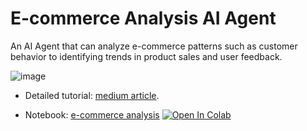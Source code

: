 # E-commerce Analysis AI Agent
An AI Agent that can analyze e-commerce patterns such as customer behavior to identifying trends in product sales and user feedback.

![image](https://github.com/user-attachments/assets/f2eb8cef-0925-4d78-bdbb-cddbfc4f0087)

- Detailed tutorial: [medium article](https://medium.com/@manojjahgirdar/step-by-step-guide-to-develop-an-ai-agent-for-e-commerce-analytics-6992fd7bbec7).

- Notebook: [e-commerce analysis](e-commerce%20analysis.ipynb)
   <a target="_blank" href="https://colab.research.google.com/github/manojjahgirdar/e-commerce-analysis-ai-agent/blob/main/e-commerce%20analysis.ipynb">
   <img src="https://colab.research.google.com/assets/colab-badge.svg" alt="Open In Colab"/>
   </a>
